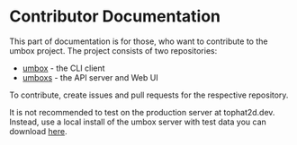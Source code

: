 # Contributor Documentation

This part of documentation is for those, who want to contribute to the umbox
project. The project consists of two repositories:

* [umbox](https://github.com/marekmaskarinec/umbox) - the CLI client
* [umboxs](https://github.com/marekmaskarinec/umboxs) - the API server and Web UI

To contribute, create issues and pull requests for the respective repository.

It is not recommended to test on the production server at tophat2d.dev.
Instead, use a local install of the umbox server with test data you can
download [here](https://mrms.cz/dl/umbox/test_data.zip).
